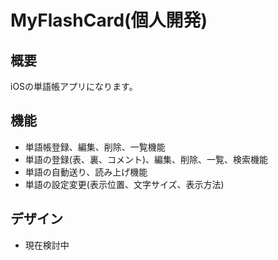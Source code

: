 # MyFlashCard(個人開発)
## 概要
iOSの単語帳アプリになります。  

## 機能  
- 単語帳登録、編集、削除、一覧機能  
- 単語の登録(表、裏、コメント)、編集、削除、一覧、検索機能
- 単語の自動送り、読み上げ機能
- 単語の設定変更(表示位置、文字サイズ、表示方法)

## デザイン  
- 現在検討中

